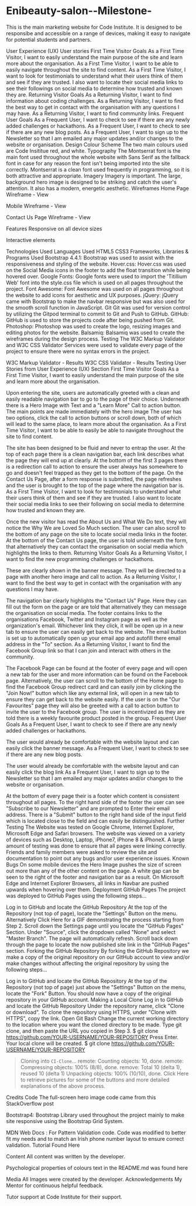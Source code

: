 # Enibeauty-salon--Milestone-
This is the main marketing website for Code Institute. It is designed to be responsibe and accessible on a range of devices, making it easy to navigate for potential students and partners.


User Experience (UX)
User stories
First Time Visitor Goals
As a First Time Visitor, I want to easily understand the main purpose of the site and learn more about the organisation.
As a First Time Visitor, I want to be able to easily navigate throughout the site to find content.
As a First Time Visitor, I want to look for testimonials to understand what their users think of them and see if they are trusted. I also want to locate their social media links to see their followings on social media to determine how trusted and known they are.
Returning Visitor Goals
As a Returning Visitor, I want to find information about coding challenges.
As a Returning Visitor, I want to find the best way to get in contact with the organisation with any questions I may have.
As a Returning Visitor, I want to find community links.
Frequent User Goals
As a Frequent User, I want to check to see if there are any newly added challenges or hackathons.
As a Frequent User, I want to check to see if there are any new blog posts.
As a Frequent User, I want to sign up to the Newsletter so that I am emailed any major updates and/or changes to the website or organisation.
Design
Colour Scheme
The two main colours used are Code Insititue red, and white.
Typography
The Montserrat font is the main font used throughout the whole website with Sans Serif as the fallback font in case for any reason the font isn't being imported into the site correctly. Montserrat is a clean font used frequently in programming, so it is both attractive and appropriate.
Imagery
Imagery is important. The large, background hero image is designed to be striking and catch the user's attention. It also has a modern, energetic aesthetic.
Wireframes
Home Page Wireframe - View

Mobile Wireframe - View

Contact Us Page Wireframe - View

Features
Responsive on all device sizes

Interactive elements

Technologies Used
Languages Used
HTML5
CSS3
Frameworks, Libraries & Programs Used
Bootstrap 4.4.1:
Bootstrap was used to assist with the responsiveness and styling of the website.
Hover.css:
Hover.css was used on the Social Media icons in the footer to add the float transition while being hovered over.
Google Fonts:
Google fonts were used to import the 'Titillium Web' font into the style.css file which is used on all pages throughout the project.
Font Awesome:
Font Awesome was used on all pages throughout the website to add icons for aesthetic and UX purposes.
jQuery:
jQuery came with Bootstrap to make the navbar responsive but was also used for the smooth scroll function in JavaScript.
Git
Git was used for version control by utilizing the Gitpod terminal to commit to Git and Push to GitHub.
GitHub:
GitHub is used to store the projects code after being pushed from Git.
Photoshop:
Photoshop was used to create the logo, resizing images and editing photos for the website.
Balsamiq:
Balsamiq was used to create the wireframes during the design process.
Testing
The W3C Markup Validator and W3C CSS Validator Services were used to validate every page of the project to ensure there were no syntax errors in the project.

W3C Markup Validator - Results
W3C CSS Validator - Results
Testing User Stories from User Experience (UX) Section
First Time Visitor Goals
As a First Time Visitor, I want to easily understand the main purpose of the site and learn more about the organisation.

Upon entering the site, users are automatically greeted with a clean and easily readable navigation bar to go to the page of their choice. Underneath there is a Hero Image with Text and a "Learn More" Call to action button.
The main points are made immediately with the hero image
The user has two options, click the call to action buttons or scroll down, both of which will lead to the same place, to learn more about the organisation.
As a First Time Visitor, I want to be able to easily be able to navigate throughout the site to find content.

The site has been designed to be fluid and never to entrap the user. At the top of each page there is a clean navigation bar, each link describes what the page they will end up at clearly.
At the bottom of the first 3 pages there is a redirection call to action to ensure the user always has somewhere to go and doesn't feel trapped as they get to the bottom of the page.
On the Contact Us Page, after a form response is submitted, the page refreshes and the user is brought to the top of the page where the navigation bar is.
As a First Time Visitor, I want to look for testimonials to understand what their users think of them and see if they are trusted. I also want to locate their social media links to see their following on social media to determine how trusted and known they are.

Once the new visitor has read the About Us and What We Do text, they will notice the Why We are Loved So Much section.
The user can also scroll to the bottom of any page on the site to locate social media links in the footer.
At the bottom of the Contact Us page, the user is told underneath the form, that alternatively they can contact the organisation on social media which highlights the links to them.
Returning Visitor Goals
As a Returning Visitor, I want to find the new programming challenges or hackathons.

These are clearly shown in the banner message.
They will be directed to a page with another hero image and call to action.
As a Returning Visitor, I want to find the best way to get in contact with the organisation with any questions I may have.

The navigation bar clearly highlights the "Contact Us" Page.
Here they can fill out the form on the page or are told that alternatively they can message the organisation on social media.
The footer contains links to the organisations Facebook, Twitter and Instagram page as well as the organization's email.
Whichever link they click, it will be open up in a new tab to ensure the user can easily get back to the website.
The email button is set up to automatically open up your email app and autofill there email address in the "To" section.
As a Returning Visitor, I want to find the Facebook Group link so that I can join and interact with others in the community.

The Facebook Page can be found at the footer of every page and will open a new tab for the user and more information can be found on the Facebook page.
Alternatively, the user can scroll to the bottom of the Home page to find the Facebook Group redirect card and can easily join by clicking the "Join Now!" button which like any external link, will open in a new tab to ensure they can get back to the website easily.
If the user is on the "Our Favourites" page they will also be greeted with a call to action button to invite the user to the Facebook group. The user is incentivized as they are told there is a weekly favourite product posted in the group.
Frequent User Goals
As a Frequent User, I want to check to see if there are any newly added challenges or hackathons.

The user would already be comfortable with the website layout and can easily click the banner message.
As a Frequent User, I want to check to see if there are any new blog posts.

The user would already be comfortable with the website layout and can easily click the blog link
As a Frequent User, I want to sign up to the Newsletter so that I am emailed any major updates and/or changes to the website or organisation.

At the bottom of every page their is a footer which content is consistent throughout all pages.
To the right hand side of the footer the user can see "Subscribe to our Newsletter" and are prompted to Enter their email address.
There is a "Submit" button to the right hand side of the input field which is located close to the field and can easily be distinguished.
Further Testing
The Website was tested on Google Chrome, Internet Explorer, Microsoft Edge and Safari browsers.
The website was viewed on a variety of devices such as Desktop, Laptop, iPhone7, iPhone 8 & iPhoneX.
A large amount of testing was done to ensure that all pages were linking correctly.
Friends and family members were asked to review the site and documentation to point out any bugs and/or user experience issues.
Known Bugs
On some mobile devices the Hero Image pushes the size of screen out more than any of the other content on the page.
A white gap can be seen to the right of the footer and navigation bar as a result.
On Microsoft Edge and Internet Explorer Browsers, all links in Navbar are pushed upwards when hovering over them.
Deployment
GitHub Pages
The project was deployed to GitHub Pages using the following steps...

Log in to GitHub and locate the GitHub Repository
At the top of the Repository (not top of page), locate the "Settings" Button on the menu.
Alternatively Click Here for a GIF demonstrating the process starting from Step 2.
Scroll down the Settings page until you locate the "GitHub Pages" Section.
Under "Source", click the dropdown called "None" and select "Master Branch".
The page will automatically refresh.
Scroll back down through the page to locate the now published site link in the "GitHub Pages" section.
Forking the GitHub Repository
By forking the GitHub Repository we make a copy of the original repository on our GitHub account to view and/or make changes without affecting the original repository by using the following steps...

Log in to GitHub and locate the GitHub Repository
At the top of the Repository (not top of page) just above the "Settings" Button on the menu, locate the "Fork" Button.
You should now have a copy of the original repository in your GitHub account.
Making a Local Clone
Log in to GitHub and locate the GitHub Repository
Under the repository name, click "Clone or download".
To clone the repository using HTTPS, under "Clone with HTTPS", copy the link.
Open Git Bash
Change the current working directory to the location where you want the cloned directory to be made.
Type git clone, and then paste the URL you copied in Step 3.
$ git clone https://github.com/YOUR-USERNAME/YOUR-REPOSITORY
Press Enter. Your local clone will be created.
$ git clone https://github.com/YOUR-USERNAME/YOUR-REPOSITORY
> Cloning into `CI-Clone`...
> remote: Counting objects: 10, done.
> remote: Compressing objects: 100% (8/8), done.
> remove: Total 10 (delta 1), reused 10 (delta 1)
> Unpacking objects: 100% (10/10), done.
Click Here to retrieve pictures for some of the buttons and more detailed explanations of the above process.

Credits
Code
The full-screen hero image code came from this StackOverflow post

Bootstrap4: Bootstrap Library used throughout the project mainly to make site responsive using the Bootstrap Grid System.

MDN Web Docs : For Pattern Validation code. Code was modified to better fit my needs and to match an Irish phone number layout to ensure correct validation. Tutorial Found Here

Content
All content was written by the developer.

Psychological properties of colours text in the README.md was found here

Media
All Images were created by the developer.
Acknowledgements
My Mentor for continuous helpful feedback.

Tutor support at Code Institute for their support.